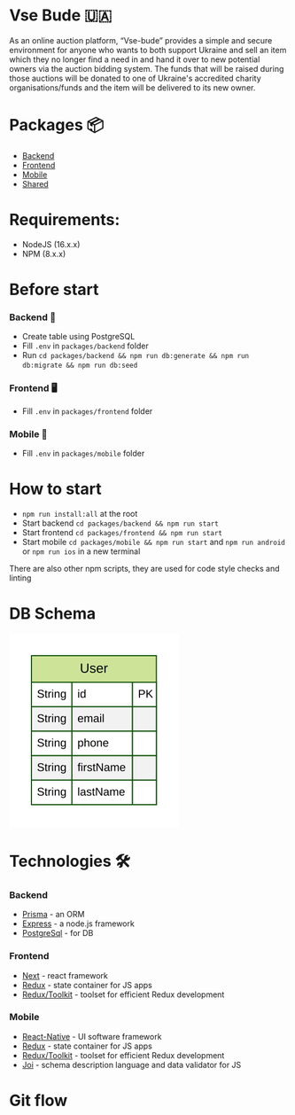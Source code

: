 # Vse Bude 🇺🇦

As an online auction platform, “Vse-bude” provides a simple and secure environment for anyone who wants to both support Ukraine and sell an item which they no longer find a need in and hand it over to new potential owners via the auction bidding system. The funds that will be raised during those auctions will be donated to one of Ukraine's accredited charity organisations/funds and the item will be delivered to its new owner.

# Packages 📦

- [Backend](./packages/backend)
- [Frontend](./packages/frontend)
- [Mobile](./packages/mobile)
- [Shared](./packages/shared)

# Requirements:

- NodeJS (16.x.x)
- NPM (8.x.x)

# Before start

### Backend 💾

- Create table using PostgreSQL
- Fill `.env` in `packages/backend` folder
- Run `cd packages/backend && npm run db:generate && npm run db:migrate && npm run db:seed`

### Frontend 🖥

- Fill `.env` in `packages/frontend` folder

### Mobile 📱

- Fill `.env` in `packages/mobile` folder

# How to start

- `npm run install:all` at the root
- Start backend `cd packages/backend && npm run start`
- Start frontend `cd packages/frontend && npm run start`
- Start mobile `cd packages/mobile && npm run start` and `npm run android` or `npm run ios` in a new terminal

There are also other npm scripts, they are used for code style checks and linting

# DB Schema

![DB Schema](./packages/backend/prisma/ERD.svg)

# Technologies 🛠

### Backend

- [Prisma](https://www.prisma.io/) - an ORM
- [Express](https://expressjs.com/) - a node.js framework
- [PostgreSql](https://www.postgresql.org/) - for DB

### Frontend

- [Next](https://nextjs.org/) - react framework
- [Redux](https://redux.js.org/) - state container for JS apps
- [Redux/Toolkit](https://redux-toolkit.js.org/) - toolset for efficient Redux development

### Mobile

- [React-Native](https://reactnative.dev/) - UI software framework
- [Redux](https://redux.js.org/) - state container for JS apps
- [Redux/Toolkit](https://redux-toolkit.js.org/) - toolset for efficient Redux development
- [Joi](https://github.com/sideway/joi) - schema description language and data validator for JS

# Git flow
